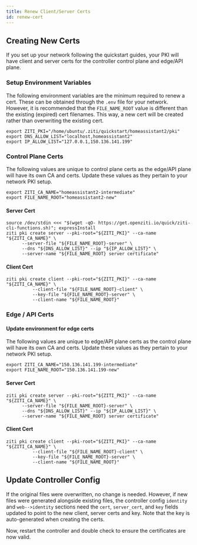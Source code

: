 ```yaml
---
title: Renew Client/Server Certs
id: renew-cert
---
```


## Creating New Certs

If you set up your network following the quickstart guides, your PKI will have client and server certs for the 
controller control plane and edge/API plane. 

### Setup Environment Variables
The following environment variables are the minimum required to renew a cert. These can be obtained
through the `.env` file for your network. However, it is recommended that the `FILE_NAME_ROOT` value is different than 
the existing (expired) cert filenames. This way, a new cert will be created rather than overwriting the existing cert.

```
export ZITI_PKI="/home/ubuntu/.ziti/quickstart/homeassistant2/pki"
export DNS_ALLOW_LIST="localhost,homeassistant2"
export IP_ALLOW_LIST="127.0.0.1,150.136.141.199"
```

### Control Plane Certs
The following values are unique to control plane certs as the edge/API plane will have its own CA and certs. Update 
these values as they pertain to your network PKI setup.

```
export ZITI_CA_NAME="homeassistant2-intermediate"
export FILE_NAME_ROOT="homeassistant2-new"
```

#### Server Cert

```
source /dev/stdin <<< "$(wget -qO- https://get.openziti.io/quick/ziti-cli-functions.sh)"; expressInstall
ziti pki create server --pki-root="${ZITI_PKI}" --ca-name "${ZITI_CA_NAME}" \
      --server-file "${FILE_NAME_ROOT}-server" \
      --dns "${DNS_ALLOW_LIST}" --ip "${IP_ALLOW_LIST}" \
      --server-name "${FILE_NAME_ROOT} server certificate"
```

#### Client Cert

```
ziti pki create client --pki-root="${ZITI_PKI}" --ca-name "${ZITI_CA_NAME}" \
          --client-file "${FILE_NAME_ROOT}-client" \
          --key-file "${FILE_NAME_ROOT}-server" \
          --client-name "${FILE_NAME_ROOT}"
```

### Edge / API Certs

#### Update environment for edge certs
The following values are unique to edge/API plane certs as the control plane will have its own CA and certs. Update
these values as they pertain to your network PKI setup.

```
export ZITI_CA_NAME="150.136.141.199-intermediate"
export FILE_NAME_ROOT="150.136.141.199-new"
```

#### Server Cert

```
ziti pki create server --pki-root="${ZITI_PKI}" --ca-name "${ZITI_CA_NAME}" \
      --server-file "${FILE_NAME_ROOT}-server" \
      --dns "${DNS_ALLOW_LIST}" --ip "${IP_ALLOW_LIST}" \
      --server-name "${FILE_NAME_ROOT} server certificate"
```

#### Client Cert

```
ziti pki create client --pki-root="${ZITI_PKI}" --ca-name "${ZITI_CA_NAME}" \
          --client-file "${FILE_NAME_ROOT}-client" \
          --key-file "${FILE_NAME_ROOT}-server" \
          --client-name "${FILE_NAME_ROOT}"
```

## Update Controller Config

If the original files were overwritten, no change is needed. However, if new files were generated alongside existing 
files, the controller config `identity` and `web-->identity` sections need the `cert`, `server_cert`, and `key` fields 
updated to point to the new client, server certs and key. Note that the key is auto-generated when creating the certs.

Now, restart the controller and double check to ensure the certificates are now valid.